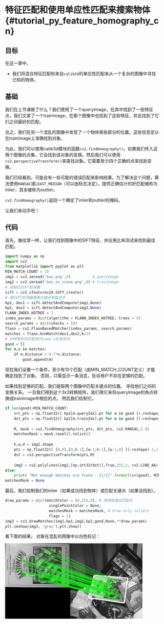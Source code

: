 # 特征匹配和使用单应性匹配来搜索物体{#tutorial_py_feature_homography_cn}

## 目标

在这一章中，

- 我们将混合特征匹配和来自`calib3d`的单应性匹配来从一个复杂的图像中寻找已知的物体。

## 基础

我们在上节课做了什么？我们使用了一个queryImage，在其中找到了一些特征点，我们又拿了一个trainImage，在那个图像中也找到了这些特征，并且找到了它们之间最好的匹配。

总之，我们在另一个混乱的图像中发现了一个物体某些部分的位置。这些信息足以在trainImage上准确找到对象。

为此，我们可以使用calib3d模块的函数`cv2.findHomography()`。如果我们传入这两个图像的点集，它会找到该对象的变换。然后我们可以使用`cv2.perspectiveTransform()`来查找对象。它需要至少四个正确的点来找到变换。

我们已经看到，可能会有一些可能的错误匹配来影响结果。为了解决这个问题，算法使用`RANSAC`或`LEAST_MEDIAN`（可以由标志决定）。提供正确估计的好匹配被称为inlier，其余被称为outlier。

`cv2.findHomography()`返回一个确定了inlier和outlier的掩码。

让我们来动手吧！

## 代码

首先，像往常一样，让我们找到图像中的SIFT特征，并应用比率测试来找到最佳匹配。

```python
import numpy as np
import cv2
from matplotlib import pyplot as plt
MIN_MATCH_COUNT = 10
img1 = cv2.imread('box.png',0)          # queryImage
img2 = cv2.imread('box_in_scene.png',0) # trainImage
# 初始化SIFT检测器
sift = cv2.xfeatures2d.SIFT_create()
# 用SIFT检测器搜索关键点和描述子
kp1, des1 = sift.detectAndCompute(img1,None)
kp2, des2 = sift.detectAndCompute(img2,None)
FLANN_INDEX_KDTREE = 1
index_params = dict(algorithm = FLANN_INDEX_KDTREE, trees = 5)
search_params = dict(checks = 50)
flann = cv2.FlannBasedMatcher(index_params, search_params)
matches = flann.knnMatch(des1,des2,k=2)
# 对所有好的匹配进行Lowe's比率测试
good = []
for m,n in matches:
	if m.distance < 0.7*n.distance:
    	good.append(m)
```

现在我们设置一个条件，至少有10个匹配（由MIN_MATCH_COUNT定义）才能确定找到了对象。 否则，只需显示一条消息，告诉用户不存在足够的匹配。

如果找到足够的匹配，我们提取两个图像中匹配关键点的位置。 寻找他们之间的变换关系。 一旦我们得到这个3x3转换矩阵，我们用它来将queryImage的角点转换成trainImage中相应的点。 然后我们绘制它。

```python
if len(good)>MIN_MATCH_COUNT:
	src_pts = np.float32([ kp1[m.queryIdx].pt for m in good ]).reshape(-1,1,2)
	dst_pts = np.float32([ kp2[m.trainIdx].pt for m in good ]).reshape(-1,1,2)

	M, mask = cv2.findHomography(src_pts, dst_pts, cv2.RANSAC,5.0)
	matchesMask = mask.ravel().tolist()

	h,w,d = img1.shape
	pts = np.float32([ [0,0],[0,h-1],[w-1,h-1],[w-1,0] ]).reshape(-1,1,2)
	dst = cv2.perspectiveTransform(pts,M)

	img2 = cv2.polylines(img2,[np.int32(dst)],True,255,3, cv2.LINE_AA)
else:
    print( "Not enough matches are found - {}/{}".format(len(good), MIN_MATCH_COUNT) )
matchesMask = None
```

最后，我们绘制我们的inlier（如果成功找到物体）或匹配关键点（如果没找到）。

```python
draw_params = dict(matchColor = (0,255,0), # 用绿色画出匹配点
					singlePointColor = None,
               		matchesMask = matchesMask, # draw only inliers
               		flags = 2)
img3 = cv2.drawMatches(img1,kp1,img2,kp2,good,None,**draw_params)
plt.imshow(img3, 'gray'),plt.show()
```

看下面的结果。 对象在混乱的图像中以白色标记：

![image](images/homography_findobj.jpg)